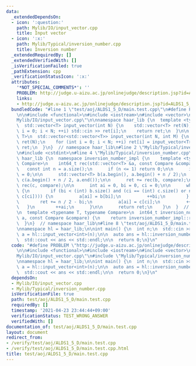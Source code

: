 ```yaml
---
data:
  _extendedDependsOn:
  - icon: ':question:'
    path: Mylib/IO/input_vector.cpp
    title: Input vector
  - icon: ':x:'
    path: Mylib/Typical/inversion_number.cpp
    title: Inversion number
  _extendedRequiredBy: []
  _extendedVerifiedWith: []
  _isVerificationFailed: true
  _pathExtension: cpp
  _verificationStatusIcon: ':x:'
  attributes:
    '*NOT_SPECIAL_COMMENTS*': ''
    PROBLEM: http://judge.u-aizu.ac.jp/onlinejudge/description.jsp?id=ALDS1_5_D
    links:
    - http://judge.u-aizu.ac.jp/onlinejudge/description.jsp?id=ALDS1_5_D
  bundledCode: "#line 1 \"test/aoj/ALDS1_5_D/main.test.cpp\"\n#define PROBLEM \"http://judge.u-aizu.ac.jp/onlinejudge/description.jsp?id=ALDS1_5_D\"\
    \n\n#include <functional>\n#include <iostream>\n#include <vector>\n#line 4 \"\
    Mylib/IO/input_vector.cpp\"\n\nnamespace haar_lib {\n  template <typename T>\n\
    \  std::vector<T> input_vector(int N) {\n    std::vector<T> ret(N);\n    for (int\
    \ i = 0; i < N; ++i) std::cin >> ret[i];\n    return ret;\n  }\n\n  template <typename\
    \ T>\n  std::vector<std::vector<T>> input_vector(int N, int M) {\n    std::vector<std::vector<T>>\
    \ ret(N);\n    for (int i = 0; i < N; ++i) ret[i] = input_vector<T>(M);\n    return\
    \ ret;\n  }\n}  // namespace haar_lib\n#line 2 \"Mylib/Typical/inversion_number.cpp\"\
    \n#include <cstdint>\n#line 4 \"Mylib/Typical/inversion_number.cpp\"\n\nnamespace\
    \ haar_lib {\n  namespace inversion_number_impl {\n    template <typename T, typename\
    \ Compare>\n    int64_t rec(std::vector<T> &a, const Compare &compare) {\n   \
    \   const int n = a.size();\n      if (n <= 1) return 0;\n\n      int64_t ret\
    \ = 0;\n\n      std::vector<T> b(a.begin(), a.begin() + n / 2);\n      std::vector<T>\
    \ c(a.begin() + n / 2, a.end());\n\n      ret += rec(b, compare);\n      ret +=\
    \ rec(c, compare);\n\n      int ai = 0, bi = 0, ci = 0;\n\n      while (ai < n)\
    \ {\n        if (bi < (int) b.size() and (ci == (int) c.size() or not compare(b[bi],\
    \ c[ci]))) {\n          a[ai] = b[bi];\n          ++bi;\n        } else {\n  \
    \        ret += n / 2 - bi;\n          a[ai] = c[ci];\n          ++ci;\n     \
    \   }\n        ++ai;\n      }\n\n      return ret;\n    }\n  }  // namespace inversion_number_impl\n\
    \n  template <typename T, typename Compare>\n  int64_t inversion_number(std::vector<T>\
    \ a, const Compare &compare) {\n    return inversion_number_impl::rec(a, compare);\n\
    \  }\n}  // namespace haar_lib\n#line 8 \"test/aoj/ALDS1_5_D/main.test.cpp\"\n\
    \nnamespace hl = haar_lib;\n\nint main() {\n  int n;\n  std::cin >> n;\n\n  auto\
    \ a = hl::input_vector<int>(n);\n\n  auto ans = hl::inversion_number(a, std::greater<int>());\n\
    \  std::cout << ans << std::endl;\n\n  return 0;\n}\n"
  code: "#define PROBLEM \"http://judge.u-aizu.ac.jp/onlinejudge/description.jsp?id=ALDS1_5_D\"\
    \n\n#include <functional>\n#include <iostream>\n#include <vector>\n#include \"\
    Mylib/IO/input_vector.cpp\"\n#include \"Mylib/Typical/inversion_number.cpp\"\n\
    \nnamespace hl = haar_lib;\n\nint main() {\n  int n;\n  std::cin >> n;\n\n  auto\
    \ a = hl::input_vector<int>(n);\n\n  auto ans = hl::inversion_number(a, std::greater<int>());\n\
    \  std::cout << ans << std::endl;\n\n  return 0;\n}\n"
  dependsOn:
  - Mylib/IO/input_vector.cpp
  - Mylib/Typical/inversion_number.cpp
  isVerificationFile: true
  path: test/aoj/ALDS1_5_D/main.test.cpp
  requiredBy: []
  timestamp: '2021-04-23 23:44:44+09:00'
  verificationStatus: TEST_WRONG_ANSWER
  verifiedWith: []
documentation_of: test/aoj/ALDS1_5_D/main.test.cpp
layout: document
redirect_from:
- /verify/test/aoj/ALDS1_5_D/main.test.cpp
- /verify/test/aoj/ALDS1_5_D/main.test.cpp.html
title: test/aoj/ALDS1_5_D/main.test.cpp
---
```

